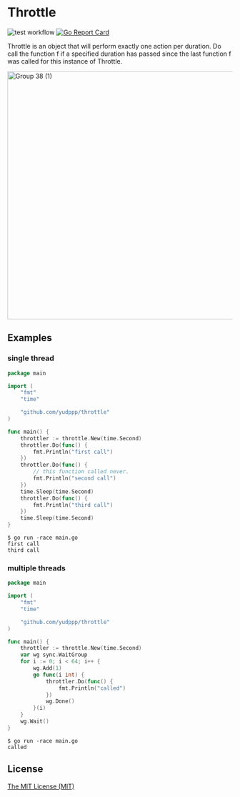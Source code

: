 # Throttle

![test workflow](https://github.com/yudppp/throttle/actions/workflows/test.yml/badge.svg)
[![Go Report Card](https://goreportcard.com/badge/github.com/yudppp/throttle)](https://goreportcard.com/report/github.com/yudppp/throttle)

Throttle is an object that will perform exactly one action per duration.
Do call the function f if a specified duration has passed since the last function f was called for this instance of Throttle.

<img width="555" alt="Group 38 (1)" src="https://user-images.githubusercontent.com/4619802/130463248-b27fa321-24ce-47d1-9f9c-5f8b730d73c0.png">

## Examples

### single thread

```go
package main

import (
	"fmt"
	"time"

	"github.com/yudppp/throttle"
)

func main() {
	throttler := throttle.New(time.Second)
	throttler.Do(func() {
		fmt.Println("first call")
	})
	throttler.Do(func() {
		// this function called never.
		fmt.Println("second call")
	})
	time.Sleep(time.Second)
	throttler.Do(func() {
		fmt.Println("third call")
	})
	time.Sleep(time.Second)
}
```

```
$ go run -race main.go
first call
third call
```

### multiple threads

```go
package main

import (
	"fmt"
	"time"

	"github.com/yudppp/throttle"
)

func main() {
	throttler := throttle.New(time.Second)
	var wg sync.WaitGroup
	for i := 0; i < 64; i++ {
		wg.Add(1)
		go func(i int) {
			throttler.Do(func() {
				fmt.Println("called")
			})
			wg.Done()
		}(i)
	}
	wg.Wait()
}
```

```
$ go run -race main.go
called
```

## License

[The MIT License (MIT)](https://github.com/yudppp/throttle/blob/master/LICENSE)
